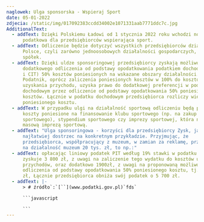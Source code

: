 ```yaml
---
naglowek: Ulga sponsorska - Wspieraj Sport
date: 05-01-2022
zdjecia: /static/img/017092383ccdd34002e1071331aab7771ddc7c.jpg
AdditionalText:
  - addText: Dzięki Polskiemu Ładowi od 1 stycznia 2022 roku wchodzi nowa ulga
      podatkowa dla przedsiębiorców wspierająca sport.
  - addText: Odliczenie będzie dotyczyć wszystkich przedsiębiorców działających w
      Polsce, czyli zarówno jednoosobowych działalności gospodarczych, jak i
      spółek.
  - addText: Dzięki uldze sponsoringowej przedsiębiorcy zyskają możliwość
      dodatkowego odliczenia od podstawy opodatkowania podatkiem dochodowym (PIT
      i CIT) 50% kosztów poniesionych na wskazane obszary działalności.
      Podatnik, oprócz zaliczenia poniesionych kosztów w 100% do kosztów
      uzyskania przychodu, uzyska prawo do dodatkowej preferencji w podatku
      dochodowym przez odliczenie od podstawy opodatkowania 50% poniesionych
      kosztów. Łącznie w podatku dochodowym przedsiębiorca rozliczy więc 150%
      poniesionego kosztu.
  - addText: W przypadku ulgi na działalność sportową odliczeniu będą podlegać
      koszty poniesione na finansowanie klubu sportowego (np. na zakup sprzętu
      sportowego), stypendium sportowego czy imprezy sportowej, która nie jest
      masową imprezą sportową.
  - addText: "Ulga sponsoringowa - korzyści dla przedsiębiorcy Zysk, jaki daje ulga,
      najłatwiej dostrzec na konkretnym przykładzie. Przyjmując, że
      przedsiębiorca, współpracujący z muzeum, w zamian za reklamę, przeznaczy
      na działalność muzeum 20 tys. zł, to np.:"
  - addText: opłacając liniowy podatek PIT według 19% stawki w podatku dochodowym
      zyskuje 3 800 zł, z uwagi na zaliczenie tego wydatku do kosztów uzyskania
      przychodów, oraz dodatkowo 1900zł, z uwagi na proponowaną możliwość
      odliczenia od podstawy opodatkowania 50% poniesionego kosztu, tj. 10 tys.
      zł, Łącznie przedsiębiorca obniża swój podatek o 5 700 zł.
  - addText: |-
      > # źródło`:`[``](www.podatki.gov.pl)`fds`

      ```javascript

      ```
---
```

